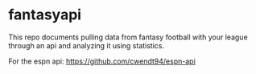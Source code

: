 # fantasyapi

This repo documents pulling data from fantasy football with your league through an api and analyzing it using statistics.

For the espn api: https://github.com/cwendt94/espn-api
